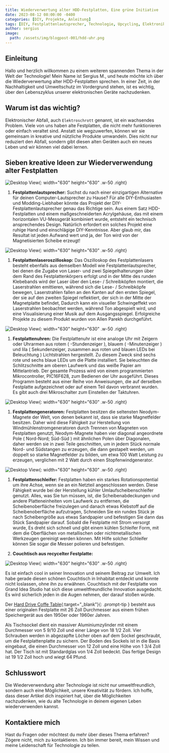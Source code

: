 ```yaml
---
title: Wiederverwertung alter HDD-Festplatten, Eine grüne Initiative
date: 2023-08-12 08:00:00 -0400
categories: [DIY, Projekte, Anleitung]
tags: [DIY, Festplattenlautsprecher, Technologie, Upcycling, Elektronik-Mods, Nachhaltigkeit, Computerzubehör, Einzigartiges Design, Acrylgehäuse, VU-Messgerät, Elektronikprojekte, Festplatten-Recycling, Heimwerken, Technik-Enthusiasten, Umweltfreundlich, Computer-Mods, Kreative Lösungen, Alte Technologie, Audio-Geräte, Handgemachte Elektronik]
author: sergius
image:
  path: /assets/img/blogpost-001/hdd-uhr.png
---
```


## Einleitung

Hallo und herzlich willkommen zu einem weiteren spannenden Thema in der Welt der Technologie! Mein Name ist Sergius M., und heute möchte ich über die Wiederverwertung alter HDD-Festplatten sprechen. In einer Zeit, in der Nachhaltigkeit und Umweltschutz im Vordergrund stehen, ist es wichtig, über den Lebenszyklus unserer elektronischen Geräte nachzudenken.

## Warum ist das wichtig?

Elektronischer Abfall, auch `Elektroschrott` genannt, ist ein wachsendes Problem. Viele von uns haben alte Festplatten, die nicht mehr funktionieren oder einfach veraltet sind. Anstatt sie wegzuwerfen, können wir sie gemeinsam in kreative und nützliche Produkte umwandeln. Dies nicht nur reduziert den Abfall, sondern gibt diesen alten Geräten auch ein neues Leben und wir können viel dabei lernen.

## Sieben kreative Ideen zur Wiederverwendung alter Festplatten

![Desktop View](/assets/img/blogpost-001/hdd-speaker.png){: width="630" height="630" .w-50 .right}

1. **Festplattenlautsprecher:** Suchst du nach einer einzigartigen Alternative für deinen Computer-Lautsprecher zu Hause? Für alle DIY-Enthusiasten und Modding-Liebhaber könnte das Projekt der DIY-Festplattenlautsprecher genau das Richtige sein. Aus einem Satz HDD-Festplatten und einem maßgeschneiderten Acrylgehäuse, das mit einem horizontalen VU-Messgerät kombiniert wurde, entsteht ein technisch ansprechendes Design. Natürlich erfordert ein solches Projekt eine ruhige Hand und einschlägige DIY-Kenntnisse. Aber glaub mir, das Resultat ist jeden Aufwand wert und ja, der Ton wird von der Magnetisierten Scheibe erzeugt!

![Desktop View](/assets/img/blogpost-001/hdd-osziloskop.png){: width="630" height="630" .w-50 .right}

1. **Festplattenlaseroszilloskop:** Das Oszilloskop des Festplattenlasers besteht ebenfalls aus demselben Modell wie Festplattenlautsprecher, bei denen die Zugabe von Laser- und zwei Spiegelhalterungen über dem Rand des Festplattenkörpers erfolgt und in der Mitte des runden Klebebands wird der Laser über den Lese- / Schreibköpfen montiert, die Laserstrahlen emittieren, während sich die Lese- / Schreibköpfe bewegen, Laserstrahlen fallen an den Kanten auf den ersten Spiegel, der sie auf den zweiten Spiegel reflektiert, der sich in der Mitte der Magnetplatte befindet, Dadurch kann ein visueller Schwingeffekt von Laserstrahlen beobachtet werden, während Ton abgespielt wird, und eine Visualisierung einer Musik auf dem Ausgangsspiegel. Erfolgreiche Projekte zu diesem Produkt wurden von Allen Parekh durchgeführt.

![Desktop View](/assets/img/blogpost-001/hdd-uhr.png){: width="630" height="630" .w-50 .right}

1. **Festplattenuhren:** Die Festplattenuhr ist eine analoge Uhr mit Zeigern oder Uhrarmen aus rotem ( -Stundenzeiger ), blauem ( -Minutenzeiger ) und lila ( Sekundenzeiger, zusammen aus roten und blauen LEDs bei Beleuchtung ) Lichtstrahlen hergestellt. Zu diesem Zweck sind sechs rote und sechs blaue LEDs um die Platte installiert. Sie beleuchten die Schlitzschnitte am oberen Laufwerk und das weiße Papier am Mittelantrieb. Der gesamte Prozess wird von einem programmierten Mikrocontroller, PIC16F628, zum Bedienen der Uhr ausgeführt. Dieses Programm besteht aus einer Reihe von Anweisungen, die auf derselben Festplatte aufgezeichnet oder auf einem Teil davon verbrannt wurden. Es gibt auch drei Mikroschalter zum Einstellen der Taktuhren.

![Desktop View](/assets/img/blogpost-001/hdd-generator.png){: width="630" height="630" .w-50 .right}

1. **Festplattengeneratoren:** Festplatten besitzen die seltensten Neodym-Magnete der Welt, von denen bekannt ist, dass sie starke Magnetfelder besitzen. Daher wird diese Fähigkeit zur Herstellung von Windmühlenstromgeneratoren durch Trennen von Magneten von Festplatten genutzt, Neodym-Magnete haben vier diagonal angeordnete Pole ( Nord-Nord; Süd-Süd ) mit ähnlichen Polen über Diagonalen, daher werden sie in zwei Teile geschnitten, um in jedem Stück normale Nord- und Südstangen zu erzeugen, die dann gestapelt werden, um doppelt so starke Magnetfelder zu bilden, um etwa 100 Watt Leistung zu erzeugen, verglichen mit 2 Watt durch einen Stopfenwindgenerator.

![Desktop View](/assets/img/blogpost-001/hdd-schleifer.png){: width="630" height="630" .w-50 .right}

1. **Festplattenschleifer:** Festplatten haben ein starkes Rotationspotential um ihre Achse, wenn sie an ein Netzteil angeschlossen werden. Diese Fähigkeit wurde bei der Herstellung kühler Umlaufscheibenschleifer genutzt. Alles, was Sie tun müssen, ist, die Scheibenabdeckungen und andere Platteneinheiten vom Laufwerk zu entfernen, die Scheibenoberfläche freizulegen und danach etwas Klebstoff auf die Scheibenoberfläche aufzutragen, Schneiden Sie ein rundes Stück je nach Scheibengröße aus etwas Sandpapier und befestigen Sie dann das Stück Sandpapier darauf. Sobald die Festplatte mit Strom versorgt wurde, Es dreht sich schnell und gibt einem kühlen Schleifer Form, mit dem die Oberflächen von metallischen oder nichtmetallischen Werkzeugen gereinigt werden können. Mit Hilfe solcher Schleifer können Sie sogar die Messer polieren und befestigen.

1. **Couchtisch aus recycelter Festplatte:**

![Desktop View](/assets/img/blogpost-001/hdd-coffetable.png){: width="630" height="630" .w-50 .right}

Es ist einfach cool in seiner Innovation und seinem Beitrag zur Umwelt. Ich habe gerade diesen schönen Couchtisch in Inhabitat entdeckt und konnte nicht loslassen, ohne ihn zu erwähnen.  Couchtisch mit der Festplatte von Grand Idea Studio hat sich diese umweltfreundliche Innovation ausgedacht. Es wird sicherlich jeden in die Augen nehmen, der darauf stoßen würde.

Der [Hard Drive Coffe Table](http://www.grandideastudio.com/hard-drive-coffee-table/){:target="_blank"}{: .prompt-tip } besteht aus einer originalen Festplatte mit 26 Zoll Durchmesser aus einem frühen Speichergerät aus den 1950er oder 1960er Jahren.

Als Tischsockel dient ein massiver Aluminiumzylinder mit einem Durchmesser von 5 9/10 Zoll und einer Länge von 18 1/2 Zoll. Vier Schrauben werden in abgezapfte Löcher oben auf dem Sockel geschraubt, um die Festplattenplatte zu sichern. Der Boden des Sockels ist in die Basis eingebaut, die einen Durchmesser von 12 Zoll und eine Höhe von 1 3/4 Zoll hat. Der Tisch ist mit Standardglas von 1/4 Zoll bedeckt. Das fertige Design ist 19 1/2 Zoll hoch und wiegt 64 Pfund.

## Schlusswort

Die Wiederverwendung alter Technologie ist nicht nur umweltfreundlich, sondern auch eine Möglichkeit, unsere Kreativität zu fördern. Ich hoffe, dass dieser Artikel dich inspiriert hat, über die Möglichkeiten nachzudenken, wie du alte Technologie in deinem eigenen Leben wiederverwenden kannst.

## Kontaktiere mich

Hast du Fragen oder möchtest du mehr über dieses Thema erfahren? Zögere nicht, mich zu kontaktieren. Ich bin immer bereit, mein Wissen und meine Leidenschaft für Technologie zu teilen.
